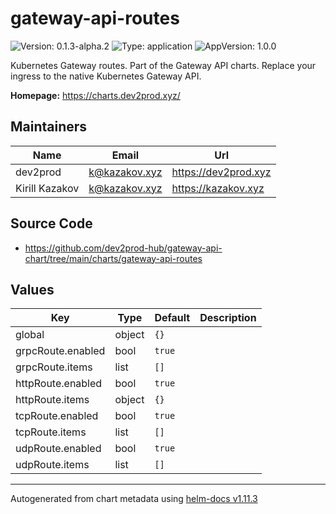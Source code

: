 # gateway-api-routes

![Version: 0.1.3-alpha.2](https://img.shields.io/badge/Version-0.1.3--alpha.2-informational?style=flat-square) ![Type: application](https://img.shields.io/badge/Type-application-informational?style=flat-square) ![AppVersion: 1.0.0](https://img.shields.io/badge/AppVersion-1.0.0-informational?style=flat-square)

Kubernetes Gateway routes. Part of the Gateway API charts. Replace your ingress to the native Kubernetes Gateway API.

**Homepage:** <https://charts.dev2prod.xyz/>

## Maintainers

| Name | Email | Url |
| ---- | ------ | --- |
| dev2prod | <k@kazakov.xyz> | <https://dev2prod.xyz> |
| Kirill Kazakov | <k@kazakov.xyz> | <https://kazakov.xyz> |

## Source Code

* <https://github.com/dev2prod-hub/gateway-api-chart/tree/main/charts/gateway-api-routes>

## Values

| Key | Type | Default | Description |
|-----|------|---------|-------------|
| global | object | `{}` |  |
| grpcRoute.enabled | bool | `true` |  |
| grpcRoute.items | list | `[]` |  |
| httpRoute.enabled | bool | `true` |  |
| httpRoute.items | object | `{}` |  |
| tcpRoute.enabled | bool | `true` |  |
| tcpRoute.items | list | `[]` |  |
| udpRoute.enabled | bool | `true` |  |
| udpRoute.items | list | `[]` |  |

----------------------------------------------
Autogenerated from chart metadata using [helm-docs v1.11.3](https://github.com/norwoodj/helm-docs/releases/v1.11.3)
